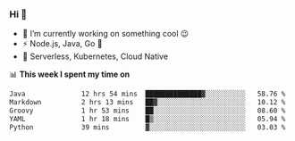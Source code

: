 ### Hi 👋

<!--
**nodejh/nodejh** is a ✨ _special_ ✨ repository because its `README.md` (this file) appears on your GitHub profile.

Here are some ideas to get you started:

- 🔭 I’m currently working on ...
- 🌱 I’m currently learning ...
- 👯 I’m looking to collaborate on ...
- 🤔 I’m looking for help with ...
- 💬 Ask me about ...
- 📫 How to reach me: ...
- 😄 Pronouns: ...
- ⚡ Fun fact: ...
-->

- 🔭 I’m currently working on something cool :wink:
- ⚡ Node.js, Java, Go :thought_balloon:
- 🤖 Serverless, Kubernetes, Cloud Native

📊 **This week I spent my time on**

<!--START_SECTION:waka-->

```txt
Java              12 hrs 54 mins  ██████████████▓░░░░░░░░░░   58.76 %
Markdown          2 hrs 13 mins   ██▓░░░░░░░░░░░░░░░░░░░░░░   10.12 %
Groovy            1 hr 53 mins    ██░░░░░░░░░░░░░░░░░░░░░░░   08.60 %
YAML              1 hr 18 mins    █▒░░░░░░░░░░░░░░░░░░░░░░░   05.94 %
Python            39 mins         ▓░░░░░░░░░░░░░░░░░░░░░░░░   03.03 %
```

<!--END_SECTION:waka-->


<!--
:traffic_light: **Visitors**

![visitors](https://visitor-badge.glitch.me/badge?page_id=nodejh.nodejh)
-->
